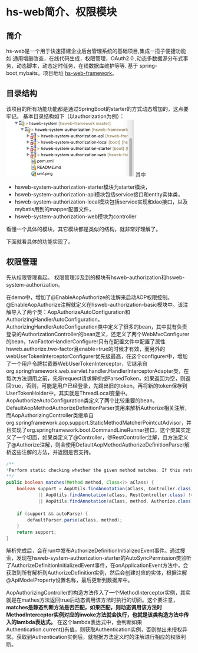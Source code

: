 # hs-web简介、权限模块
## 简介
hs-web是一个用于快速搭建企业后台管理系统的基础项目,集成一揽子便捷功能如:通用增删改查，在线代码生成，权限管理，OAuth2.0 ,动态多数据源分布式事务，动态脚本，动态定时任务，在线数据库维护等等. 基于 spring-boot,mybaits。项目地址 [hs-web-framework](https://github.com/hs-web/hsweb-framework)。

## 目录结构
该项目的所有功能功能都是通过SpringBoot的starter的方式动态增加的，这点要牢记。
基本目录结构如下（以authorization为例）：
![hs-web项目图片](../../screenshot/hs-web.png)
其中
* hsweb-system-authorization-starter模块为starter模块，
* hsweb-system-authorization-api模块包括service接口和entity实体类，
* hsweb-system-authorization-local模块包括service实现和dao接口，以及mybatis用到的mapper配置文件，
* hsweb-system-authorization-web模块为controller

看懂一个具体的模块，其它模块都是类似的结构，就非常好理解了。

下面就看具体的功能实现了。

## 权限管理
先从权限管理看起。
权限管理涉及到的模块有hsweb-authorization和hsweb-system-authorization。

在demo中，增加了@EnableAopAuthorize的注解来启动AOP权限控制。
@EnableAopAuthorize注解就定义在hsweb-authorization-basic模块中。该注解导入了两个类：AopAuthorizeAutoConfiguration和AuthorizingHandlerAutoConfiguration。
AuthorizingHandlerAutoConfiguration类中定义了很多的bean，其中就有负责登录的AuthorizationController的bean定义，还定义了两个WebMvcConfigurer的bean，twoFactorHandlerConfigurer只有在配置文件中配置了属性hsweb.authorize.two-factor且enable=true的时候才有效，而另外的webUserTokenInterceptorConfigurer优先级最高，在这个configurer中，增加了一个用户令牌拦截器WebUserTokenInterceptor，它继承自org.springframework.web.servlet.handler.HandlerInterceptorAdapter类，在每次方法调用之前，先将request请求解析成ParsedToken，如果返回为空，则返回true，否则，可能是用户已经登录，先踢出旧的token，再将新的token保存到UserTokenHolder中，其实就是ThreadLocal变量中。
AopAuthorizeAutoConfiguration类定义了两个比较重要的bean，DefaultAopMethodAuthorizeDefinitionParser类用来解析Authorize相关注解，而AopAuthorizingController类继承自org.springframework.aop.support.StaticMethodMatcherPointcutAdvisor，并且实现了org.springframework.boot.CommandLineRunner接口，这个类其实定义了一个切面，如果类定义了@Controller，@RestController注解，且方法定义了@Authorize注解，则会使用DefaultAopMethodAuthorizeDefinitionParser解析这些注解的方法，并返回是否支持。

```java
/**
*Perform static checking whether the given method matches. If this returns false or if the isRuntime() method returns false, no runtime check (i.e. no. matches(java.lang.reflect.Method, Class, Object []) call) will be made.
**/
public boolean matches(Method method, Class<?> aClass) {
    boolean support = AopUtils.findAnnotation(aClass, Controller.class) != null
            || AopUtils.findAnnotation(aClass, RestController.class) != null
            || AopUtils.findAnnotation(aClass, method, Authorize.class) != null;

    if (support && autoParse) {
        defaultParser.parse(aClass, method);
    }
    return support;
}
```
解析完成后，会在run中发布AuthorizeDefinitionInitializedEvent事件。通过搜索，发现在hsweb-system-authorization-starter的AutoSyncPermission类监听了AuthorizeDefinitionInitializedEvent事件，在onApplicationEvent方法中，会获取到所有解析到AuthorizeDefinition实例，然后会创建对应的实体，根据注解@ApiModelProperty设置名称，最后更新到数据库中。

AopAuthorizingController的构造方法传入了一个MethodInterceptor实例，其实就是在mathes方法返回true后动态调用该方法时执行的切面。这个要注意，**matches是静态判断方法是否匹配，如果匹配，则动态调用该方法时MethodInterceptor实例对应的invoke方法就会执行，也就是该类构造方法中传入的lambda表达式。** 在这个lambda表达式中，会判断如果Authentication.current()有值，则获取Authentication实例，否则抛出未授权异常。获取到Authentication实例后，就根据方法定义时的注解进行相应的权限判断。





